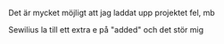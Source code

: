 Det är mycket möjligt att jag laddat upp projektet fel, mb

Sewilius la till ett extra e på "added" och det stör mig 

